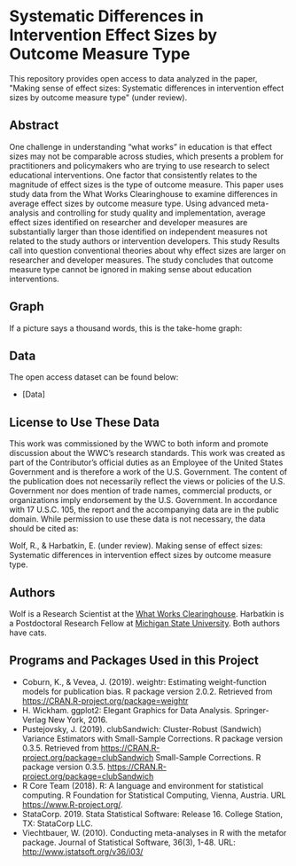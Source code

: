 # Systematic Differences in Intervention Effect Sizes by Outcome Measure Type
This repository provides open access to data analyzed in the paper, "Making sense of effect sizes: Systematic differences in intervention effect sizes by outcome measure type" (under review).

## Abstract

One challenge in understanding “what works” in education is that effect sizes may not be comparable across studies, which presents a problem for practitioners and policymakers who are trying to use research to select educational interventions. One factor that consistently relates to the magnitude of effect sizes is the type of outcome measure. This paper uses study data from the What Works Clearinghouse to examine differences in average effect sizes by outcome measure type. Using advanced meta-analysis and controlling for study quality and implementation, average effect sizes identified on researcher and developer measures are substantially larger than those identified on independent measures not related to the study authors or intervention developers. This study Results call into question conventional theories about why effect sizes are larger on researcher and developer measures. The study concludes that outcome measure type cannot be ignored in making sense about education interventions.

## Graph

If a picture says a thousand words, this is the take-home graph:

## Data

The open access dataset can be found below:

- [Data]


## License to Use These Data

This work was commissioned by the WWC to both inform and promote discussion about the WWC’s research standards. This work was created as part of the Contributor’s official duties as an Employee of the United States Government and is therefore a work of the U.S. Government. The content of the publication does not necessarily reflect the views or policies of the U.S. Government nor does mention of trade names, commercial products, or organizations imply endorsement by the U.S. Government. In accordance with 17 U.S.C. 105, the report and the accompanying data are in the public domain. While permission to use these data is not necessary, the data should be cited as:

Wolf, R., & Harbatkin, E. (under review). Making sense of effect sizes: Systematic differences in intervention effect sizes by outcome measure type. 

## Authors

Wolf is a Research Scientist at the [What Works Clearinghouse](https://ies.ed.gov/ncee/wwc/).
Harbatkin is a Postdoctoral Research Fellow at [Michigan State University](https://education.msu.edu/people/harbatkin-erica/).
Both authors have cats.

## Programs and Packages Used in this Project

* Coburn, K., & Vevea, J. (2019). weightr: Estimating weight-function models for publication bias. R package version 2.0.2. Retrieved from https://CRAN.R-project.org/package=weightr
* H. Wickham. ggplot2: Elegant Graphics for Data Analysis. Springer-Verlag New York, 2016.
* Pustejovsky, J. (2019). clubSandwich: Cluster-Robust (Sandwich) Variance Estimators with Small-Sample Corrections. R package version 0.3.5. Retrieved from https://CRAN.R-project.org/package=clubSandwich  Small-Sample Corrections. R package version 0.3.5.
  https://CRAN.R-project.org/package=clubSandwich
* R Core Team (2018). R: A language and environment for statistical computing. R Foundation for Statistical Computing, Vienna, Austria. URL https://www.R-project.org/. 
* StataCorp. 2019. Stata Statistical Software: Release 16. College Station, TX: StataCorp LLC.
* Viechtbauer, W. (2010). Conducting meta-analyses in R with the metafor package. Journal of
  Statistical Software, 36(3), 1-48. URL: http://www.jstatsoft.org/v36/i03/
  






